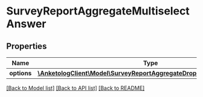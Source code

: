 # SurveyReportAggregateMultiselectAnswer

## Properties
Name | Type | Description | Notes
------------ | ------------- | ------------- | -------------
**options** | [**\AnketologClient\Model\SurveyReportAggregateDropdownAnswerOptions[]**](SurveyReportAggregateDropdownAnswerOptions.md) |  | 

[[Back to Model list]](../README.md#documentation-for-models) [[Back to API list]](../README.md#documentation-for-api-endpoints) [[Back to README]](../README.md)


